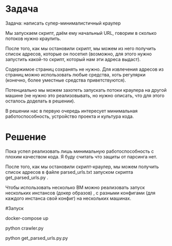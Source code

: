 # Задача
Задача: написать супер-минималистичный краулер

Мы запускаем скрипт, даём ему начальный URL, говорим в сколько потоков нужно краулить.

После того, как мы остановили скрипт, мы можем из него получить список адресов, которые он посетил (возможно, для этого нужно запустить какой-то скрипт, который нам эти адреса выдаст).

Содержимое страниц сохранять не нужно. Для извлечения адресов из страниц можно использовать любые средства, хоть регулярки (конечно, более уместные средства приветствуются).

Потенциально мы можем захотеть запускать потоки краулера на другой машине (не нужно это реализовывать, но нужно описать, что для этого осталось доделать в решении).

В решении нас в первую очередь интересует минимальная работоспособность, устройство проекта и культура кода.


# Решение

 
Пока успел реализовать лишь минимальную работоспособность с плохим качеством 
кода. 
Я буду считать что защиты от парсинга нет.

После того, как мы остановили скрипт-краулер, мы можем получить список 
адресов в файле parsed_urls.txt запуском скрипта get_parsed_urls.py  .

Чтобы использовать несколько ВМ можно реализовать запуск нескольких 
инстансов (докер образов) , с разными 
конфигами (для каждого инстанса свой конфиг) 
 на 
нескольких 
машинах.

#Запуск

docker-compose up 

python crawler.py

python get_parsed_urls.py.py



